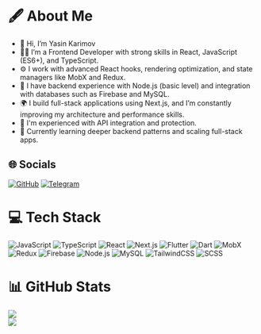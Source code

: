 # 🖋️ About Me
- 👋 Hi, I’m Yasin Karimov
- 👨‍💻 I’m a Frontend Developer with strong skills in React, JavaScript (ES6+), and TypeScript.
- ⚙️ I work with advanced React hooks, rendering optimization, and state managers like MobX and Redux.
- 🔧 I have backend experience with Node.js (basic level) and integration with databases such as Firebase and MySQL.
- 🌍 I build full-stack applications using Next.js, and I’m constantly improving my architecture and performance skills.
- 📡 I'm experienced with API integration and protection.
- 🚀 Currently learning deeper backend patterns and scaling full-stack apps.

## 🌐 Socials
[![GitHub](https://img.shields.io/badge/-GitHub-100000?style=for-the-badge&logo=github&logoColor=white)](https://github.com/YasinDev77)
[![Telegram](https://img.shields.io/badge/-Telegram-2CA5E0?style=for-the-badge&logo=telegram&logoColor=white)](https://t.me/yasin_coder)

# 💻 Tech Stack
![JavaScript](https://img.shields.io/badge/-JavaScript-black?style=for-the-badge&logo=javascript)
![TypeScript](https://img.shields.io/badge/-TypeScript-3178C6?style=for-the-badge&logo=typescript&logoColor=white)
![React](https://img.shields.io/badge/-React-61DAFB?style=for-the-badge&logo=react&logoColor=black)
![Next.js](https://img.shields.io/badge/-Next.js-000000?style=for-the-badge&logo=nextdotjs)
![Flutter](https://img.shields.io/badge/-Flutter-02569B?style=for-the-badge&logo=flutter&logoColor=white)
![Dart](https://img.shields.io/badge/-Dart-0175C2?style=for-the-badge&logo=dart&logoColor=white)
![MobX](https://img.shields.io/badge/-MobX-FF9955?style=for-the-badge&logo=mobx&logoColor=white)
![Redux](https://img.shields.io/badge/-Redux-764ABC?style=for-the-badge&logo=redux)
![Firebase](https://img.shields.io/badge/-Firebase-FFCA28?style=for-the-badge&logo=firebase)
![Node.js](https://img.shields.io/badge/-Node.js-339933?style=for-the-badge&logo=node.js&logoColor=white)
![MySQL](https://img.shields.io/badge/-MySQL-4479A1?style=for-the-badge&logo=mysql&logoColor=white)
![TailwindCSS](https://img.shields.io/badge/-TailwindCSS-38B2AC?style=for-the-badge&logo=tailwind-css&logoColor=white)
![SCSS](https://img.shields.io/badge/-SCSS-CC6699?style=for-the-badge&logo=sass&logoColor=white)


# 📊 GitHub Stats
![](https://github-readme-stats.vercel.app/api?username=YasinDev777&theme=dark&hide_border=true&include_all_commits=true&count_private=true)  
![](https://github-readme-stats.vercel.app/api/top-langs/?username=YasinDev777&theme=dark&hide_border=true&layout=compact)
